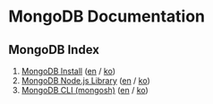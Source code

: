 # MongoDB Documentation

## MongoDB Index
1. [MongoDB Install](https://github.com/kyungtaek-jonas-lim/jonastudy/blob/main/concept/no_sql/mongodb/mongodb_install_en.md) ([en](https://github.com/kyungtaek-jonas-lim/jonastudy/blob/main/concept/no_sql/mongodb/mongodb_install_en.md) / [ko](https://github.com/kyungtaek-jonas-lim/jonastudy/blob/main/concept/no_sql/mongodb/mongodb_install_ko.md))
2. [MongoDB Node.js Library](https://github.com/kyungtaek-jonas-lim/jonastudy/blob/main/concept/no_sql/mongodb/mongodb_nodejs_library_en.md) ([en](https://github.com/kyungtaek-jonas-lim/jonastudy/blob/main/concept/no_sql/mongodb/mongodb_nodejs_library_en.md) / [ko](https://github.com/kyungtaek-jonas-lim/jonastudy/blob/main/cli/mongodb_cli_ko.md))
3. [MongoDB CLI (mongosh)](https://github.com/kyungtaek-jonas-lim/jonastudy/blob/main/cli/mongodb_cli_en.md) ([en](https://github.com/kyungtaek-jonas-lim/jonastudy/blob/main/cli/mongodb_cli_en.md) / [ko](https://github.com/kyungtaek-jonas-lim/jonastudy/blob/main/cli/mongodb_cli_ko.md))